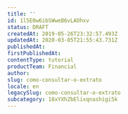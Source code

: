 ```yaml
---
title: ''
id: 1l5E0w6ibSWweB6vLAOhxv
status: DRAFT
createdAt: 2019-05-26T23:32:57.493Z
updatedAt: 2020-03-05T21:55:43.731Z
publishedAt: 
firstPublishedAt: 
contentType: tutorial
productTeam: Financial
author: 
slug: como-consultar-o-extrato
locale: en
legacySlug: como-consultar-o-extrato
subcategory: 18xYXhZbElixqnashigi5k
---
```



